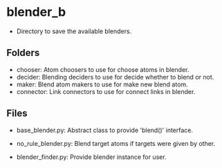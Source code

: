 # blender_b
* Directory to save the available blenders.

## Folders
* chooser: Atom choosers to use for choose atoms in blender.
* decider: Blending deciders to use for decide whether to blend or not.
* maker: Blend atom makers to use for make new blend atom.
* connector: Link connectors to use for connect links in blender.

## Files
* base_blender.py: Abstract class to provide 'blend()' interface.
* no_rule_blender.py: Blend target atoms if targets were given by other. 

* blender_finder.py: Provide blender instance for user.

